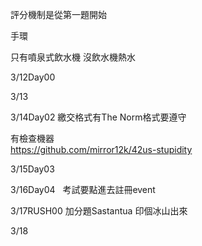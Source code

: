 
評分機制是從第一題開始  

手環

只有噴泉式飲水機
沒飲水機熱水 



3/12Day00  


3/13


3/14Day02
繳交格式有The Norm格式要遵守

有檢查機器  
https://github.com/mirror12k/42us-stupidity  

3/15Day03

3/16Day04  
考試要點進去註冊event

3/17RUSH00
加分題Sastantua 印個冰山出來

3/18

